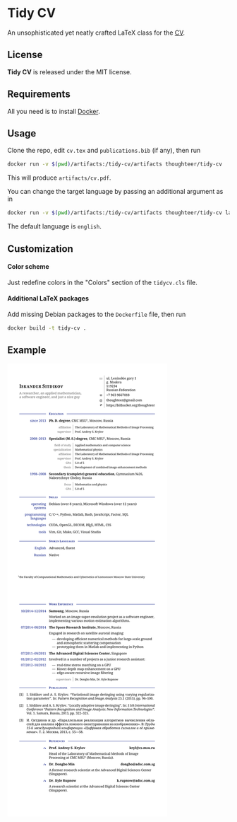 # Tidy CV

An unsophisticated yet neatly crafted LaTeX class for the [CV](#example).

## License

**Tidy CV** is released under the MIT license.

## Requirements

All you need is to install [Docker](https://docs.docker.com/install/).

## Usage

Clone the repo, edit `cv.tex` and `publications.bib` (if any), then run
```bash
docker run -v $(pwd)/artifacts:/tidy-cv/artifacts thoughteer/tidy-cv
```
This will produce `artifacts/cv.pdf`.

You can change the target language by passing an additional argument as in
```bash
docker run -v $(pwd)/artifacts:/tidy-cv/artifacts thoughteer/tidy-cv language=russian
```
The default language is `english`.

## Customization

#### Color scheme

Just redefine colors in the "Colors" section of the `tidycv.cls` file.

#### Additional LaTeX packages

Add missing Debian packages to the `Dockerfile` file, then run
```bash
docker build -t tidy-cv .
```

## Example

![CV](cv.png)
